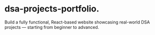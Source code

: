 # dsa-projects-portfolio.
Build a fully functional, React-based website showcasing real-world DSA projects — starting from beginner to advanced.
